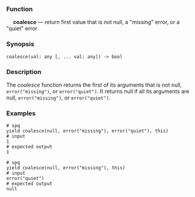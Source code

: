 ### Function

&emsp; **coalesce** &mdash; return first value that is not null, a "missing" error, or a "quiet" error

### Synopsis

```
coalesce(val: any [, ... val: any]) -> bool
```

### Description

The _coalesce_ function returns the first of its arguments that is not null,
`error("missing")`, or `error("quiet")`.  It returns null if all its arguments
are null, `error("missing")`, or `error("quiet")`.

### Examples

```mdtest-spq
# spq
yield coalesce(null, error("missing"), error("quiet"), this)
# input
1
# expected output
1
```

```mdtest-spq
# spq
yield coalesce(null, error("missing"), this)
# input
error("quiet")
# expected output
null
```
